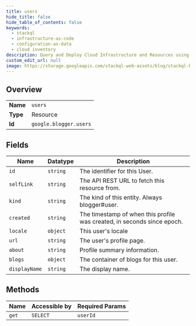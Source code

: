 ```yaml
---
title: users
hide_title: false
hide_table_of_contents: false
keywords:
  - stackql
  - infrastructure-as-code
  - configuration-as-data
  - cloud inventory
description: Query and Deploy Cloud Infrastructure and Resources using SQL
custom_edit_url: null
image: https://storage.googleapis.com/stackql-web-assets/blog/stackql-blog-post-featured-image.png
---
```

  
    

## Overview
<table><tbody>
<tr><td><b>Name</b></td><td><code>users</code></td></tr>
<tr><td><b>Type</b></td><td>Resource</td></tr>
<tr><td><b>Id</b></td><td><code>google.blogger.users</code></td></tr>
</tbody></table>

## Fields
| Name | Datatype | Description |
| ---- | -------- | ----------- |
| `id` | `string` | The identifier for this User. |
| `selfLink` | `string` | The API REST URL to fetch this resource from. |
| `kind` | `string` | The kind of this entity. Always blogger#user. |
| `created` | `string` | The timestamp of when this profile was created, in seconds since epoch. |
| `locale` | `object` | This user's locale |
| `url` | `string` | The user's profile page. |
| `about` | `string` | Profile summary information. |
| `blogs` | `object` | The container of blogs for this user. |
| `displayName` | `string` | The display name. |
## Methods
| Name | Accessible by | Required Params |
| ---- | ------------- | --------------- |
| `get` | `SELECT` | `userId` |
